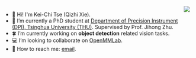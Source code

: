 <a href="https://github.com/anuraghazra/github-readme-stats">
  <img align="right" src="https://github-readme-stats.vercel.app/api?username=KeiChiTse&show_icons=true&theme=transparent" />
</a>

- :wave: Hi! I'm Kei-Chi Tse (Qizhi Xie).
- :school: I’m currently a PhD student at [Department of Precision Instrument (DPI), Tsinghua University (THU)](https://www.dpi.tsinghua.edu.cn/). Supervised by Prof. Jihong Zhu. 
- :four_leaf_clover: I’m currently working on **object detection** related vision tasks.
- :computer: I’m looking to collaborate on [OpenMMLab](https://github.com/open-mmlab).
- :email: How to reach me: [email](xqz20@mails.tsinghua.edu.cn).
